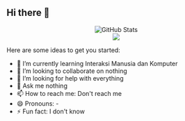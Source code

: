 ## Hi there 👋
<p align="center">
  <img src="https://github-readme-stats.vercel.app/api?username=Wynn35&show_icons=true&theme=radical" alt="GitHub Stats" />
  <br>
  <img src="https://github-readme-stats.vercel.app/api/top-langs/?username=Wynn35&layout=compact&theme=dark" />


Here are some ideas to get you started:
- 🌱 I’m currently learning Interaksi Manusia dan Komputer
- 👯 I’m looking to collaborate on nothing
- 🤔 I’m looking for help with everything
- 💬 Ask me nothing
- 📫 How to reach me: Don't reach me
- 😄 Pronouns: -
- ⚡ Fun fact: I don't know
</p>
